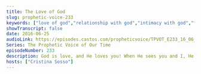 ```yaml
---
title: The Love of God
slug: prophetic-voice-233
keywords: ["love of god","relationship with god","intimacy with god","forgiveness"]
showTranscript: false
date: 2016-06-25
audioLink: https://episodes.castos.com/propheticvoice/TPVOT_E233_16_06_25-26_The_Love_of_God.mp3
Series: The Prophetic Voice of Our Time
episodeNumber: 233
description: God is love, and He loves you! When He sees you and I, He sees Jesus.
hosts: ["Cristina Sosso"]
---
```

